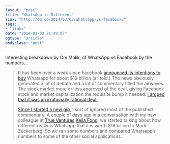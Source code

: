 ```yaml
---
layout: "post"
title: "WhatsApp is Different"
link: "http://om.co/2014/03/03/whatsapp-vs-facebook/"
tags: 
- "links"
date: "2014-03-03 21:49:07"
ogtype: "article"
bodyclass: "post"
---
```


Interesting breakdown by Om Malik, of WhatsApp vs Facebook by the numbers…

> It has been over a week since Facebook [announced its intentions to buy](http://gigaom.com/2014/02/19/facebook-to-acquire-whatsapp-for-19b/) Whatsapp for about $19 billion (all told.) The news obviously generated a lot of debate and a lot of commentary filled the airwaves. The stock market more or less approved of the deal, giving Facebook stock and market capitalization the requisite bump it needed. [I argued that it was an irrationally rational deal.](http://gigaom.com/2014/02/19/the-irrational-rationality-behind-facebooks-16-billion-acquisition-of-whatsapp/)
> 
> [Since I started a new gig](http://www.trueventures.com/2014/02/20/om-joins-true-full-time/), I sort of ignored most of the published commentary. A couple of days ago in a conversation with my new colleague at [True Ventures](http://trueventures.com/),[Keila Fong](http://about.me/keila), we started talking about how different really is Whatsapp that it is worth $19 billion to Mark Zuckerberg. So we ran some numbers and compared Whatsapp’s numbers to some of the other social applications.
